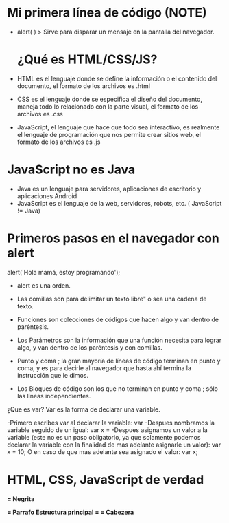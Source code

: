 # Mi primera línea de código (NOTE)

- alert( ) > Sirve para disparar un mensaje en la pantalla del navegador.
  
  # ¿Qué es HTML/CSS/JS?

- HTML es el lenguaje donde se define la información o el contenido del documento, el formato de los archivos es .html
- CSS es el lenguaje donde se especifica el diseño del documento, maneja todo lo relacionado con la parte visual, el formato de los archivos es .css
- JavaScript, el lenguaje que hace que todo sea interactivo, es realmente el lenguaje de programación que nos permite crear sitios web, el formato de los archivos es .js

# JavaScript no es Java

- Java es un lenguaje para servidores, aplicaciones de escritorio y aplicaciones Android
- JavaScript es el lenguaje de la web, servidores, robots, etc.
  ( JavaScript != Java)

# Primeros pasos en el navegador con alert

alert('Hola mamá, estoy programando');

- alert es una orden.

- Las comillas son para delimitar un texto libre" o sea una cadena de texto.

- Funciones son colecciones de códigos que hacen algo y van dentro de paréntesis.

- Los Parámetros son la información que una función necesita para lograr algo, y van dentro de los paréntesis y con comillas.

- Punto y coma ; la gran mayoría de líneas de código terminan en punto y coma, y es para decirle al navegador que hasta ahí termina la instrucción que le dimos.

- Los Bloques de código son los que no terminan en punto y coma ; sólo las líneas independientes.

¿Que es var? Var es la forma de declarar una variable.

-Primero escribes var al declarar la variable:
var
-Despues nombramos la variable seguido de un igual:
var x =
-Despues asignamos un valor a la variable (este no es un paso obligatorio, ya que solamente podemos declarar la variable con la finalidad de mas adelante asignarle un valor):
var x = 10;
O en caso de que mas adelante sea asignado el valor:
var x;

# HTML, CSS, JavaScript de verdad

<strong> = Negrita
<p> = Parrafo
Estructura principal = <html>
<head> = Cabezera
<title> = titulo
<body> = cuerpo
<style> = estilo
background color: = Fondo
Font-Family = fuente
<script> = Para ejecutar funciones
document.write = Escribe una cadena de texto
<Doctype html> = estandar de html 5
Type= atributo de una etiqueta

# Peso en otro planeta

En JavaScript tenemos funciones especiales que manipulan numeros una de esas funciones se llama parseInt, esta me permite redondear un numero con muchos decimales.

# Obteniendo datos del usuario

- Prompt(); es una función similar a alert(); pero esta nos muestra una caja rellenable de información.
- ParseFloat(); es para obtener valores con decimales.

